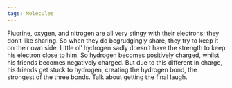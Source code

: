 ```yaml
---
tags: Molecules 
---
```


Fluorine, oxygen, and nitrogen are all very stingy with their electrons; they don’t like sharing. So when they do begrudgingly share, they try to keep it on their own side. Little ol’ hydrogen sadly doesn’t have the strength to keep his electron close to him. So hydrogen becomes positively charged, whilst his friends becomes negatively charged. But due to this different in charge, his friends get stuck to hydrogen, creating the hydrogen bond, the strongest of the three bonds. Talk about getting the final laugh.